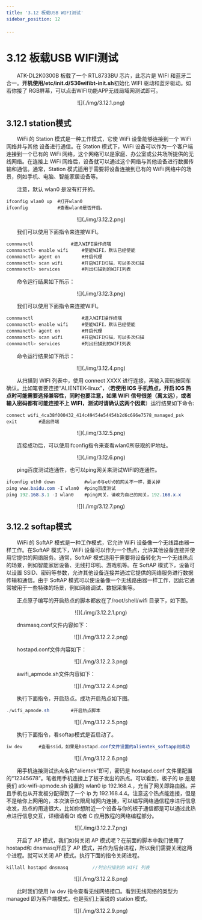 ```yaml
---
title: '3.12 板载USB WIFI测试'
sidebar_position: 12

---
```


# 3.12 板载USB WIFI测试

&emsp;&emsp;ATK-DL2K0300B 板载了一个 RTL8733BU 芯片，此芯片是 WIFI 和蓝牙二合一。**开机使用/etc/init.d/S36wifibt-init.sh**初始化 WIFI 驱动和蓝牙驱动。如若你接了 RGB屏幕，可以点击WIFI功能APP无线局域网测试即可。

<center>
![](./img/3.12.1.png)
</center>

## 3.12.1 station模式

&emsp;&emsp;WiFi 的 Station 模式是一种工作模式，它使 WiFi 设备能够连接到一个 WiFi 网络并与其他
设备进行通信。在 Station 模式下，WiFi 设备可以作为一个客户端连接到一个已有的 WiFi 网络，这个网络可以是家庭、办公室或公共场所提供的无线网络。在连接上 WiFi 网络后，设备就可以通过这个网络与其他设备进行数据传输和通信。通常，Station 模式适用于需要将设备连接到已有的 WiFi 网络中的场景，例如手机、电脑、智能家居设备等。

&emsp;&emsp;注意，默认 wlan0 是没有打开的。

```c#
ifconfig wlan0 up  #打开wlan0
ifconfig           #查看wlan0是否开启。
```

<center>
![](./img/3.12.2.png)
</center>

&emsp;&emsp;我们可以使用下面指令来连接WIFI。

```c#
connmanctl				#进入WIFI操作终端
connmanctl> enable wifi		#使能WIFI，默认已经使能
connmanctl> agent on		#开启代理
connmanctl> scan wifi		#开启WIFI扫描，可以多次扫描
connmanctl> services		#列出扫描到的WIFI列表
```

&emsp;&emsp;命令运行结果如下所示：

<center>
![](./img/3.12.3.png)
</center>

&emsp;&emsp;我们可以使用下面指令来连接WIFI。

```c#
connmanctl                  #进入WIFI操作终端
connmanctl> enable wifi     #使能WIFI，默认已经使能
connmanctl> agent on        #开启代理
connmanctl> scan wifi       #开启WIFI扫描，可以多次扫描
connmanctl> services        #列出扫描到的WIFI列表
```

&emsp;&emsp;命令运行结果如下所示：

<center>
![](./img/3.12.4.png)
</center>

&emsp;&emsp;从扫描到 WIFI 列表中，使用 connect XXXX 进行连接，再输入密码按回车确认。比如笔者要连接“ALIENTEK-linux”，（**若使用 IOS 手机热点，开启 IOS 热点时可能需要选择兼容性，同时也要注意，如果 WIFI 信号很差（离太远），或者输入密码都有可能连接不上 WIFI，测试时请确认这两个因素**）运行结果如下命令:

```c#
connect wifi_4ca38f000432_414c49454e54454b2d6c696e7578_managed_psk		#连接
exit		#退出终端
```

<center>
![](./img/3.12.5.png)
</center>

&emsp;&emsp;连接成功后，可以使用ifconfig指令来查看wlan0所获取的IP地址。

<center>
![](./img/3.12.6.png)
</center>

&emsp;&emsp;ping百度测试连通性，也可以ping网关来测试WIFI的连通性。

```c#
ifconfig eth0 down           #wlan0与eth0的网关不一样，要关掉
ping www.baidu.com -I wlan0  #ping百度测试
ping 192.168.3.1 -I wlan0    #ping网关，请改为自己的网关，192.168.x.x
```

<center>
![](./img/3.12.7.png)
</center>

## 3.12.2 softap模式

&emsp;&emsp;WiFi 的 SoftAP 模式是一种工作模式，它允许 WiFi 设备像一个无线路由器一样工作。在SoftAP 模式下，WiFi 设备可以作为一个热点，允许其他设备连接并使用它提供的网络服务。通常，SoftAP 模式适用于需要将设备转化为一个无线热点的场景，例如智能家居设备、无线打印机、游戏机等。在 SoftAP 模式下，设备可以设置 SSID、密码等参数，允许其他设备连接并通过它提供的网络服务进行数据传输和通信。由于 SoftAP 模式可以使设备像一个无线路由器一样工作，因此它通常被用于一些特殊的场景，例如网络调试、数据采集等。

&emsp;&emsp;正点原子编写的开启热点的脚本都放在了/root/shell/wifi 目录下，如下图。

<center>
![](./img/3.12.2.1.png)
</center>

&emsp;&emsp;dnsmasq.conf文件内容如下：

<center>
![](./img/3.12.2.2.png)
</center>

&emsp;&emsp;hostapd.conf文件内容如下：

<center>
![](./img/3.12.2.3.png)
</center>

&emsp;&emsp;awifi_apmode.sh文件内容如下：

<center>
![](./img/3.12.2.4.png)
</center>

&emsp;&emsp;执行下面指令，开启热点。成功开启热点如下图。

```c#
./wifi_apmode.sh		#开启热点脚本
```

<center>
![](./img/3.12.2.5.png)
</center>

&emsp;&emsp;执行下面指令，看softap模式是否启动了。

```c#
iw dev		#查看ssid，如果是hostapd.conf文件设置的alientek_softapp则成功
```

<center>
![](./img/3.12.2.6.png)
</center>

&emsp;&emsp;用手机连接测试热点名称“alientek”即可，密码是 hostapd.conf 文件里配置的“12345678”。笔者用手机连接上了板子发出的热点。可以看到，板子的 ip 是是我们 atk-wifi-apmode.sh 设置的 wlan0 ip 192.168.4.，充当了网关即路由器。并且手机也从开发板分配得到了一个 ip 为 192.168.4.4。注意这个热点能连接，但是不是给你上网用的，本次演示仅限局域网内连接，可以编写网络通信程序进行信息收发，热点的用途很大，比如你想附近一个设备与你的板子通信都是可以通过此热点进行信息交互，详细请看Qt 或者 C 应用教程的网络编程部分。

<center>
![](./img/3.12.2.7.png)
</center>

&emsp;&emsp;开启了 AP 模式，我们如何关闭 AP 模式呢？在前面的脚本中我们使用了 hostapd和 dnsmasq开启了 AP 模式，并作为后台进程，所以我们需要关闭这两个进程。就可以关闭 AP 模式。执行下面的指令关闭进程。

```c#
killall hostapd dnsmasq 		//列出扫描到的 WIFI 列表
```

<center>
![](./img/3.12.2.8.png)
</center>

&emsp;&emsp;此时我们使用 iw dev 指令查看无线网络接口。看到无线网络的类型为 managed 即为客户端模式，也是我们上面说的 station 模式。

<center>
![](./img/3.12.2.9.png)
</center>


